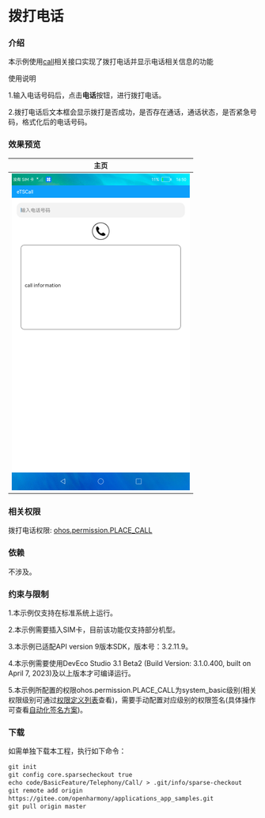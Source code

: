 # 拨打电话

### 介绍

本示例使用[call](https://gitee.com/openharmony/docs/blob/master/zh-cn/application-dev/reference/apis/js-apis-call.md)相关接口实现了拨打电话并显示电话相关信息的功能

使用说明

1.输入电话号码后，点击**电话**按钮，进行拨打电话。

2.拨打电话后文本框会显示拨打是否成功，是否存在通话，通话状态，是否紧急号码，格式化后的电话号码。

### 效果预览

|主页|
|--------------------------------|
|![image](screenshots/device/call.png)|

### 相关权限

拨打电话权限: [ohos.permission.PLACE_CALL](https://gitee.com/openharmony/docs/blob/master/zh-cn/application-dev/security/permission-list.md)

### 依赖

不涉及。

### 约束与限制

1.本示例仅支持在标准系统上运行。

2.本示例需要插入SIM卡，目前该功能仅支持部分机型。

3.本示例已适配API version 9版本SDK，版本号：3.2.11.9。

4.本示例需要使用DevEco Studio 3.1 Beta2 (Build Version: 3.1.0.400, built on April 7, 2023)及以上版本才可编译运行。

5.本示例所配置的权限ohos.permission.PLACE_CALL为system_basic级别(相关权限级别可通过[权限定义列表](https://gitee.com/openharmony/docs/blob/master/zh-cn/application-dev/security/permission-list.md)查看)，需要手动配置对应级别的权限签名(具体操作可查看[自动化签名方案](https://docs.openharmony.cn/pages/v3.2/zh-cn/application-dev/security/hapsigntool-overview.md/))。

### 下载

如需单独下载本工程，执行如下命令：
```
git init
git config core.sparsecheckout true
echo code/BasicFeature/Telephony/Call/ > .git/info/sparse-checkout
git remote add origin https://gitee.com/openharmony/applications_app_samples.git
git pull origin master

```
